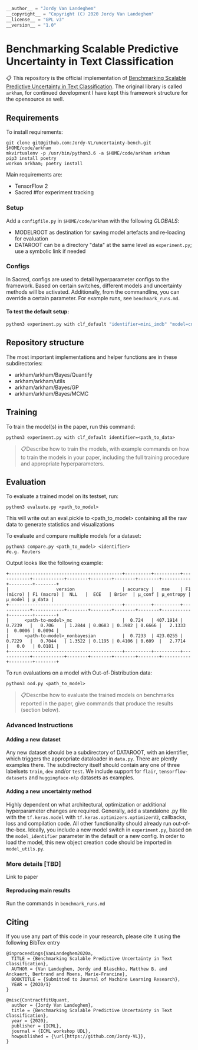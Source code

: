 ```python
__author__ = "Jordy Van Landeghem"
__copyright__ = "Copyright (C) 2020 Jordy Van Landeghem"
__license__ = "GPL v3"
__version__ = "1.0"
```

# Benchmarking Scalable Predictive Uncertainty in Text Classification

📋 This repository is the official implementation of [Benchmarking Scalable Predictive Uncertainty in Text Classification](). 
The original library is called `arkham`, for continued development I have kept this framework structure for the opensource as well.


## Requirements

To install requirements:

```setup
git clone git@github.com:Jordy-VL/uncertainty-bench.git $HOME/code/arkham
mkvirtualenv -p /usr/bin/python3.6 -a $HOME/code/arkham arkham
pip3 install poetry
workon arkham; poetry install
```

Main requirements are: 
* TensorFlow 2
* Sacred #for experiment tracking

### Setup

Add a `configfile.py` in `$HOME/code/arkham` with the following *GLOBALS*:
* MODELROOT as destination for saving model artefacts and re-loading for evaluation
* DATAROOT can be a directory "data" at the same level as `experiment.py`; use a symbolic link if needed

### Configs

In Sacred, configs are used to detail hyperparameter configs to the framework. Based on certain switches, different models and uncertainty methods will be activated.
Additionally, from the commandline, you can override a certain parameter. For example runs, see `benchmark_runs.md`.

#### To test the default setup:

```sh
python3 experiment.py with clf_default "identifier=mini_imdb" "model=cnn_baseline" "steps_per_epoch=None"
```

## Repository structure

The most important implementations and helper functions are in these subdirectories:

*  arkham/arkham/Bayes/Quantify
*  arkham/arkham/utils
*  arkham/arkham/Bayes/GP
*  arkham/arkham/Bayes/MCMC


## Training

To train the model(s) in the paper, run this command:

```train
python3 experiment.py with clf_default identifier=<path_to_data> 
```

> 📋Describe how to train the models, with example commands on how to train the models in your paper, including the full training procedure and appropriate hyperparameters.

## Evaluation

To evaluate a trained model on its testset, run:

```eval
python3 evaluate.py <path_to_model>
```

This will write out an eval.pickle to <path_to_model> containing all the raw data to generate statistics and visualizations


To evaluate and compare multiple models for a dataset:

```compare
python3 compare.py <path_to_model> <identifier>
#e.g. Reuters
```

Output looks like the following example: 
```
+-------------------------------------------+----------+----------+------------+------------+--------+--------+--------+--------+-----------+---------+--------+
|                  version                  | accuracy |   mse    | F1 (micro) | F1 (macro) |  NLL   |  ECE   | Brier  | µ_conf | µ_entropy | µ_model | µ_data |
+-------------------------------------------+----------+----------+------------+------------+--------+--------+--------+--------+-----------+---------+--------+
|      <path-to-model>_mc                   |  0.724   | 407.1914 |   0.7239   |   0.706    | 1.2844 | 0.0683 | 0.3982 | 0.6666 |   2.1333  |  0.0006 | 0.0094 |
|      <path-to-model>_nonbayesian          |  0.7233  | 423.0255 |   0.7229   |   0.7044   | 1.3522 | 0.1195 | 0.4106 | 0.609  |   2.7714  |   0.0   | 0.0181 |
+-------------------------------------------+----------+----------+------------+------------+--------+--------+--------+--------+-----------+---------+--------+
```

To run evaluations on a model with Out-of-Distribution data: 
```ood
python3 ood.py <path_to_model>
```

> 📋Describe how to evaluate the trained models on benchmarks reported in the paper, give commands that produce the results (section below).


### Advanced Instructions

#### Adding a new dataset

Any new dataset should be a subdirectory of DATAROOT, with an identifier, which triggers the appropriate dataloader in `data.py`. 
There are plently examples there. The subdirectory itself should contain any one of three labelsets `train`, `dev` and/or `test`.
We include support for `flair`, `tensorflow-datasets` and `huggingface-nlp` datasets as examples.

#### Adding a new uncertainty method

Highly dependent on what architectural, optimization or additional hyperparameter changes are required.
Generally, add a standalone .py file with the `tf.keras.model` with `tf.keras.optimizers.optimizerV2`, callbacks, loss and compilation code. 
All other functionality should already run out-of-the-box.
Ideally, you include a new model switch in `experiment.py`, based on the `model_identifier` parameter in the default or a new config.
In order to load the model, this new object creation code should be imported in `model_utils.py`.


### More details [TBD]

Link to paper


#### Reproducing main results

Run the commands in `benchmark_runs.md`


## Citing

If you use any part of this code in your research, please cite it using the following BibTex entry
```cite
@inproceedings{VanLandeghem2020a,
  TITLE = {Benchmarking Scalable Predictive Uncertainty in Text Classification},
  AUTHOR = {Van Landeghem, Jordy and Blaschko, Matthew B. and Anckaert, Bertrand and Moens, Marie-Francine},
  BOOKTITLE = {Submitted to Journal of Machine Learning Research},
  YEAR = {2020/1}
}

@misc{ContractfitUquant,
  author = {Jordy Van Landeghem},
  title = {Benchmarking Scalable Predictive Uncertainty in Text Classification},
  year = {2020},
  publisher = {ICML},
  journal = {ICML workshop UDL},
  howpublished = {\url{https://github.com/Jordy-VL}},
}
```